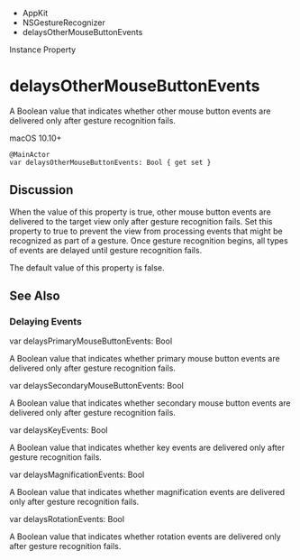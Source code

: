 

- AppKit
- NSGestureRecognizer
-  delaysOtherMouseButtonEvents 

Instance Property

# delaysOtherMouseButtonEvents

A Boolean value that indicates whether other mouse button events are delivered only after gesture recognition fails.

macOS 10.10+

``` source
@MainActor
var delaysOtherMouseButtonEvents: Bool { get set }
```

## Discussion

When the value of this property is true, other mouse button events are delivered to the target view only after gesture recognition fails. Set this property to true to prevent the view from processing events that might be recognized as part of a gesture. Once gesture recognition begins, all types of events are delayed until gesture recognition fails.

The default value of this property is false.

## See Also

### Delaying Events

var delaysPrimaryMouseButtonEvents: Bool

A Boolean value that indicates whether primary mouse button events are delivered only after gesture recognition fails.

var delaysSecondaryMouseButtonEvents: Bool

A Boolean value that indicates whether secondary mouse button events are delivered only after gesture recognition fails.

var delaysKeyEvents: Bool

A Boolean value that indicates whether key events are delivered only after gesture recognition fails.

var delaysMagnificationEvents: Bool

A Boolean value that indicates whether magnification events are delivered only after gesture recognition fails.

var delaysRotationEvents: Bool

A Boolean value that indicates whether rotation events are delivered only after gesture recognition fails.

